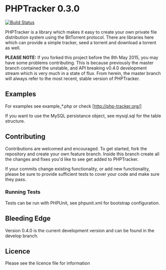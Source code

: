 # PHPTracker 0.3.0
[![Build Status](https://travis-ci.org/tcz/PHPTracker.svg?style=flat-square&branch=master)](https://travis-ci.org/tcz/PHPTracker)

PHPTracker is a library which makes it easy to create your own private file distribution system using the BitTorrent protocol. There are libraries here which can provide a simple tracker, seed a torrent and download a torrent as well.

**PLEASE NOTE:** If you forked this project before the 8th May 2015, you may have some problems contributing. This is because previously the master branch contained the unstable, and API breaking v0.4.0 development stream which is very much in a state of flux. From herein, the master branch will always refer to the most recent, stable version of PHPTracker.


## Examples
For examples see example_*.php or check [http://php-tracker.org/]

If you want to use the MySQL persistance object, see mysql.sql for the table structure.

## Contributing
Contributions are welcomed and encouraged. To get started, fork the repository and create your own feature branch. Inside this branch create all the changes and fixes you'd like to see get added to PHPTracker.

If your commits change existing functionality, or add new functionality, please be sure to provide sufficient tests to cover your code and make sure they pass.

### Running Tests

Tests can be run with PHPUnit, see phpunit.xml for bootstrap configuration.

## Bleeding Edge
Version 0.4.0 is the current development version and can be found in the develop branch. 

## Licence
Please see the licence file for information
